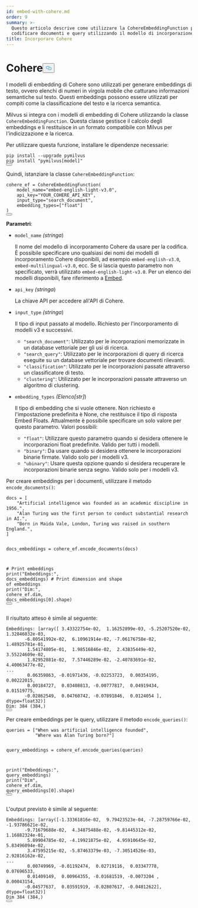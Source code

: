 ```yaml
---
id: embed-with-cohere.md
order: 9
summary: >-
  Questo articolo descrive come utilizzare la CohereEmbeddingFunction per
  codificare documenti e query utilizzando il modello di incorporazione Cohere.
title: Incorporare Cohere
---
```

<h1 id="Cohere" class="common-anchor-header">Cohere<button data-href="#Cohere" class="anchor-icon" translate="no">
      <svg translate="no"
        aria-hidden="true"
        focusable="false"
        height="20"
        version="1.1"
        viewBox="0 0 16 16"
        width="16"
      >
        <path
          fill="#0092E4"
          fill-rule="evenodd"
          d="M4 9h1v1H4c-1.5 0-3-1.69-3-3.5S2.55 3 4 3h4c1.45 0 3 1.69 3 3.5 0 1.41-.91 2.72-2 3.25V8.59c.58-.45 1-1.27 1-2.09C10 5.22 8.98 4 8 4H4c-.98 0-2 1.22-2 2.5S3 9 4 9zm9-3h-1v1h1c1 0 2 1.22 2 2.5S13.98 12 13 12H9c-.98 0-2-1.22-2-2.5 0-.83.42-1.64 1-2.09V6.25c-1.09.53-2 1.84-2 3.25C6 11.31 7.55 13 9 13h4c1.45 0 3-1.69 3-3.5S14.5 6 13 6z"
        ></path>
      </svg>
    </button></h1><p>I modelli di embedding di Cohere sono utilizzati per generare embeddings di testo, ovvero elenchi di numeri in virgola mobile che catturano informazioni semantiche sul testo. Questi embeddings possono essere utilizzati per compiti come la classificazione del testo e la ricerca semantica.</p>
<p>Milvus si integra con i modelli di embedding di Cohere utilizzando la classe <code translate="no">CohereEmbeddingFunction</code>. Questa classe gestisce il calcolo degli embeddings e li restituisce in un formato compatibile con Milvus per l'indicizzazione e la ricerca.</p>
<p>Per utilizzare questa funzione, installare le dipendenze necessarie:</p>
<pre><code translate="no" class="language-bash">pip install --upgrade pymilvus
pip install <span class="hljs-string">&quot;pymilvus[model]&quot;</span>
<button class="copy-code-btn"></button></code></pre>
<p>Quindi, istanziare la classe <code translate="no">CohereEmbeddingFunction</code>:</p>
<pre><code translate="no" class="language-python">cohere_ef = <span class="hljs-title class_">CohereEmbeddingFunction</span>(
    model_name=<span class="hljs-string">&quot;embed-english-light-v3.0&quot;</span>,
    api_key=<span class="hljs-string">&quot;YOUR_COHERE_API_KEY&quot;</span>,
    input_type=<span class="hljs-string">&quot;search_document&quot;</span>,
    embedding_types=[<span class="hljs-string">&quot;float&quot;</span>]
)
<button class="copy-code-btn"></button></code></pre>
<p><strong>Parametri</strong>:</p>
<ul>
<li><p><code translate="no">model_name</code> <em>(stringa</em>)</p>
<p>Il nome del modello di incorporamento Cohere da usare per la codifica. È possibile specificare uno qualsiasi dei nomi dei modelli di incorporamento Cohere disponibili, ad esempio <code translate="no">embed-english-v3.0</code>, <code translate="no">embed-multilingual-v3.0</code>, ecc. Se si lascia questo parametro non specificato, verrà utilizzato <code translate="no">embed-english-light-v3.0</code>. Per un elenco dei modelli disponibili, fare riferimento a <a href="https://docs.cohere.com/docs/models#embed">Embed</a>.</p></li>
<li><p><code translate="no">api_key</code> <em>(stringa</em>)</p>
<p>La chiave API per accedere all'API di Cohere.</p></li>
<li><p><code translate="no">input_type</code> <em>(stringa</em>)</p>
<p>Il tipo di input passato al modello. Richiesto per l'incorporamento di modelli v3 e successivi.</p>
<ul>
<li><code translate="no">&quot;search_document&quot;</code>: Utilizzato per le incorporazioni memorizzate in un database vettoriale per gli usi di ricerca.</li>
<li><code translate="no">&quot;search_query&quot;</code>: Utilizzato per le incorporazioni di query di ricerca eseguite su un database vettoriale per trovare documenti rilevanti.</li>
<li><code translate="no">&quot;classification&quot;</code>: Utilizzato per le incorporazioni passate attraverso un classificatore di testo.</li>
<li><code translate="no">&quot;clustering&quot;</code>: Utilizzato per le incorporazioni passate attraverso un algoritmo di clustering.</li>
</ul></li>
<li><p><code translate="no">embedding_types</code> <em>(Elenco[str]</em>)</p>
<p>Il tipo di embedding che si vuole ottenere. Non richiesto e l'impostazione predefinita è None, che restituisce il tipo di risposta Embed Floats. Attualmente è possibile specificare un solo valore per questo parametro. Valori possibili:</p>
<ul>
<li><code translate="no">&quot;float&quot;</code>: Utilizzare questo parametro quando si desidera ottenere le incorporazioni float predefinite. Valido per tutti i modelli.</li>
<li><code translate="no">&quot;binary&quot;</code>: Da usare quando si desidera ottenere le incorporazioni binarie firmate. Valido solo per i modelli v3.</li>
<li><code translate="no">&quot;ubinary&quot;</code>: Usare questa opzione quando si desidera recuperare le incorporazioni binarie senza segno. Valido solo per i modelli v3.</li>
</ul></li>
</ul>
<p>Per creare embeddings per i documenti, utilizzare il metodo <code translate="no">encode_documents()</code>:</p>
<pre><code translate="no" class="language-python">docs = [
    <span class="hljs-string">&quot;Artificial intelligence was founded as an academic discipline in 1956.&quot;</span>,
    <span class="hljs-string">&quot;Alan Turing was the first person to conduct substantial research in AI.&quot;</span>,
    <span class="hljs-string">&quot;Born in Maida Vale, London, Turing was raised in southern England.&quot;</span>,
]

docs_embeddings = cohere_ef.encode_documents(docs)

<span class="hljs-comment"># Print embeddings</span>
<span class="hljs-built_in">print</span>(<span class="hljs-string">&quot;Embeddings:&quot;</span>, docs_embeddings)
<span class="hljs-comment"># Print dimension and shape of embeddings</span>
<span class="hljs-built_in">print</span>(<span class="hljs-string">&quot;Dim:&quot;</span>, cohere_ef.dim, docs_embeddings[<span class="hljs-number">0</span>].shape)
<button class="copy-code-btn"></button></code></pre>
<p>Il risultato atteso è simile al seguente:</p>
<pre><code translate="no" class="language-python">Embeddings: [array([ <span class="hljs-number">3.43322754e-02</span>,  <span class="hljs-number">1.16252899e-03</span>, <span class="hljs-number">-5.25207520e-02</span>,  <span class="hljs-number">1.32846832e-03</span>,
       <span class="hljs-number">-6.80541992e-02</span>,  <span class="hljs-number">6.10961914e-02</span>, <span class="hljs-number">-7.06176758e-02</span>,  <span class="hljs-number">1.48925781e-01</span>,
        <span class="hljs-number">1.54174805e-01</span>,  <span class="hljs-number">1.98516846e-02</span>,  <span class="hljs-number">2.43835449e-02</span>,  <span class="hljs-number">3.55224609e-02</span>,
        <span class="hljs-number">1.82952881e-02</span>,  <span class="hljs-number">7.57446289e-02</span>, <span class="hljs-number">-2.40783691e-02</span>,  <span class="hljs-number">4.40063477e-02</span>,
...
        <span class="hljs-number">0.06359863</span>, <span class="hljs-number">-0.01971436</span>, <span class="hljs-number">-0.02253723</span>,  <span class="hljs-number">0.00354195</span>,  <span class="hljs-number">0.00222015</span>,
        <span class="hljs-number">0.00184727</span>,  <span class="hljs-number">0.03408813</span>, <span class="hljs-number">-0.00777817</span>,  <span class="hljs-number">0.04919434</span>,  <span class="hljs-number">0.01519775</span>,
       <span class="hljs-number">-0.02862549</span>,  <span class="hljs-number">0.04760742</span>, <span class="hljs-number">-0.07891846</span>,  <span class="hljs-number">0.0124054</span> ], dtype=<span class="hljs-type">float32</span>)]
Dim: <span class="hljs-number">384</span> (<span class="hljs-number">384</span>,)
<button class="copy-code-btn"></button></code></pre>
<p>Per creare embeddings per le query, utilizzare il metodo <code translate="no">encode_queries()</code>:</p>
<pre><code translate="no" class="language-python">queries = [<span class="hljs-string">&quot;When was artificial intelligence founded&quot;</span>, 
           <span class="hljs-string">&quot;Where was Alan Turing born?&quot;</span>]

query_embeddings = cohere_ef.encode_queries(queries)

<span class="hljs-built_in">print</span>(<span class="hljs-string">&quot;Embeddings:&quot;</span>, query_embeddings)
<span class="hljs-built_in">print</span>(<span class="hljs-string">&quot;Dim&quot;</span>, cohere_ef.dim, query_embeddings[<span class="hljs-number">0</span>].shape)
<button class="copy-code-btn"></button></code></pre>
<p>L'output previsto è simile al seguente:</p>
<pre><code translate="no" class="language-python">Embeddings: [array([<span class="hljs-number">-1.33361816e-02</span>,  <span class="hljs-number">9.79423523e-04</span>, <span class="hljs-number">-7.28759766e-02</span>, <span class="hljs-number">-1.93786621e-02</span>,
       <span class="hljs-number">-9.71679688e-02</span>,  <span class="hljs-number">4.34875488e-02</span>, <span class="hljs-number">-9.81445312e-02</span>,  <span class="hljs-number">1.16882324e-01</span>,
        <span class="hljs-number">5.89904785e-02</span>, <span class="hljs-number">-4.19921875e-02</span>,  <span class="hljs-number">4.95910645e-02</span>,  <span class="hljs-number">5.83496094e-02</span>,
        <span class="hljs-number">3.47595215e-02</span>, <span class="hljs-number">-5.87463379e-03</span>, <span class="hljs-number">-7.30514526e-03</span>,  <span class="hljs-number">2.92816162e-02</span>,
...
        <span class="hljs-number">0.00749969</span>, <span class="hljs-number">-0.01192474</span>,  <span class="hljs-number">0.02719116</span>,  <span class="hljs-number">0.03347778</span>,  <span class="hljs-number">0.07696533</span>,
        <span class="hljs-number">0.01409149</span>,  <span class="hljs-number">0.00964355</span>, <span class="hljs-number">-0.01681519</span>, <span class="hljs-number">-0.0073204</span> ,  <span class="hljs-number">0.00043154</span>,
       <span class="hljs-number">-0.04577637</span>,  <span class="hljs-number">0.03591919</span>, <span class="hljs-number">-0.02807617</span>, <span class="hljs-number">-0.04812622</span>], dtype=<span class="hljs-type">float32</span>)]
Dim <span class="hljs-number">384</span> (<span class="hljs-number">384</span>,)
<button class="copy-code-btn"></button></code></pre>
